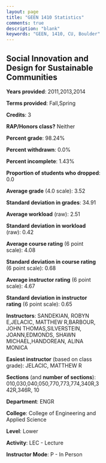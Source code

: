 ```yaml
---
layout: page
title: "GEEN 1410 Statistics"
comments: true
description: "blank"
keywords: "GEEN, 1410, CU, Boulder"
--- 
```

<head>
<script src="https://ajax.googleapis.com/ajax/libs/jquery/2.1.3/jquery.min.js"></script>
<script src="https://dl.dropboxusercontent.com/s/pc42nxpaw1ea4o9/highcharts.js?dl=0"></script>
<!-- <script src="../assets/js/highcharts.js"></script> -->
<style type="text/css">@font-face {
	font-family: "Bebas Neue";
	src: url(https://www.filehosting.org/file/details/544349/BebasNeue%20Regular.otf) format("opentype");
	}
	h1.Bebas { 
		font-family: "Bebas Neue", Verdana, Tahoma;
	}
</style>
</head>
<body>
	<div id="container" style="float: right; width: 45%; height: 88%; margin-left: 2.5%; margin-right: 2.5%;"></div>
	<script language="JavaScript">
		$(document).ready(function() {
		var chart = {type: 'column'};
		var title = {text: 'Grade Distribution'};
		var xAxis = {categories: ['A','B','C','D','F'],crosshair: true};
		var yAxis = {min: 0,title: {text: 'Percentage'}};
		var tooltip = {headerFormat: '<center><b><span style="font-size:20px">{point.key}</span></b></center>',
		               pointFormat: '<td style="padding:0"><b>{point.y:.1f}%</b></td>',
		               footerFormat: '</table>',shared: true,useHTML: true};
		var plotOptions = {column: {pointPadding: 0.0,borderWidth: 0}};  
		var credits = {enabled: false};var series= [{name: 'Percent',data: [60.21,32.98,4.19,1.05,1.57,]}];
		var json = {};
		json.chart = chart;
		json.title = title;
		json.tooltip = tooltip;
		json.xAxis = xAxis;
		json.yAxis = yAxis;  
		json.series = series;
		json.plotOptions = plotOptions;  
		json.credits = credits;
		$('#container').highcharts(json);
	});
	</script>
</body>
			   
## Social Innovation and Design for Sustainable Communities

**Years provided**: 2011,2013,2014

**Terms provided**: Fall,Spring

**Credits**: 3

**RAP/Honors class?** Neither

**Percent grade**: 98.24%

**Percent withdrawn**: 0.0%

**Percent incomplete**: 1.43%

**Proportion of students who dropped**: 0.0

**Average grade** (4.0 scale): 3.52

**Standard deviation in grades**: 34.91

**Average workload** (raw): 2.51

**Standard deviation in workload** (raw): 0.42

**Average course rating** (6 point scale): 4.08

**Standard deviation in course rating** (6 point scale): 0.68

**Average instructor rating** (6 point scale): 4.67

**Standard deviation in instructor rating** (6 point scale): 0.65

**Instructors**: SANDEKIAN, ROBYN E,JELACIC, MATTHEW R,BARBOUR, JOHN THOMAS,SILVERSTEIN, JOANN,EDMONDS, SHAWN MICHAEL,HANDOREAN, ALINA MONICA

**Easiest instructor** (based on class grade): JELACIC, MATTHEW R

**Sections** (and **number of sections**): 010,030,040,050,770,773,774,340R,342R,346R, 10

**Department**: ENGR

**College**: College of Engineering and Applied Science

**Level**: Lower

**Activity**: LEC - Lecture

**Instructor Mode**: P  - In Person
